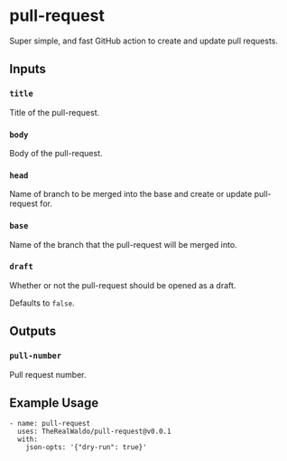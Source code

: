 # pull-request

Super simple, and fast GitHub action to create and update pull requests.

## Inputs

### `title`

Title of the pull-request.

### `body`

Body of the pull-request.

### `head`

Name of branch to be merged into the base and create or update pull-request for.

### `base`

Name of the branch that the pull-request will be merged into.

### `draft`

Whether or not the pull-request should be opened as a draft.

Defaults to `false`.

## Outputs

### `pull-number`

Pull request number.

## Example Usage

```
- name: pull-request
  uses: TheRealWaldo/pull-request@v0.0.1
  with:
    json-opts: '{"dry-run": true}'
```
